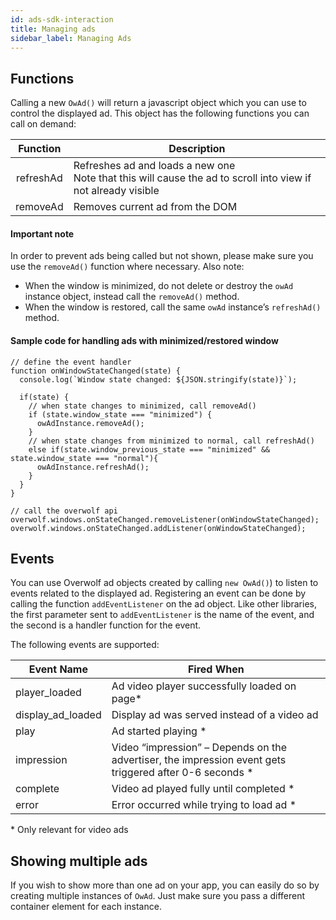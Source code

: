 ```yaml
---
id: ads-sdk-interaction
title: Managing ads
sidebar_label: Managing Ads
---
```


## Functions
Calling a new `OwAd()` will return a javascript object which you can use to control the displayed ad. This object has the following functions you can call on demand:

| Function        | Description                                                                                                            |
| :-------------: |------------------------------------------------------------------------------------------------------------------------|
| refreshAd       | Refreshes ad and loads a new one <br> Note that this will cause the ad to scroll into view if not already visible       |
| removeAd        | Removes current ad from the DOM                                                                                    |
     
#### Important note

In order to prevent ads being called but not shown, please make sure you use the `removeAd()` function where necessary. Also note:

* When the window is minimized, do not delete or destroy the `owAd` instance object, instead call the `removeAd()` method.
* When the window is restored, call the same `owAd` instance’s `refreshAd()` method.

#### Sample code for handling ads with minimized/restored window

```
// define the event handler
function onWindowStateChanged(state) {
  console.log(`Window state changed: ${JSON.stringify(state)}`);

  if(state) {
    // when state changes to minimized, call removeAd()
    if (state.window_state === "minimized") {
      owAdInstance.removeAd();
    }
    // when state changes from minimized to normal, call refreshAd()
    else if(state.window_previous_state === "minimized" && state.window_state === "normal"){
      owAdInstance.refreshAd();
    }
  }
}

// call the overwolf api
overwolf.windows.onStateChanged.removeListener(onWindowStateChanged);
overwolf.windows.onStateChanged.addListener(onWindowStateChanged);
```

## Events

You can use Overwolf ad objects created by calling `new OwAd()`) to listen to events related to the displayed ad. Registering an event can be done by calling the function `addEventListener` on the ad object. Like other libraries, the first parameter sent to `addEventListener` is the name of the event, and the second is a handler function for the event.

The following events are supported:

| **Event Name**      | **Fired When**           
| -------------       | -------------
| player_loaded	      | Ad video player successfully loaded on page*
| display_ad_loaded   | Display ad was served instead of a video ad    
| play                | Ad started playing *
|impression	          | Video “impression” – Depends on the advertiser, the impression event gets triggered after 0-6 seconds *
|complete             | Video ad played fully until completed *
|error                | Error occurred while trying to load ad *

\* Only relevant for video ads

## Showing multiple ads 
If you wish to show more than one ad on your app, you can easily do so by creating multiple instances of `OwAd`. Just make sure you pass a different container element for each instance.
